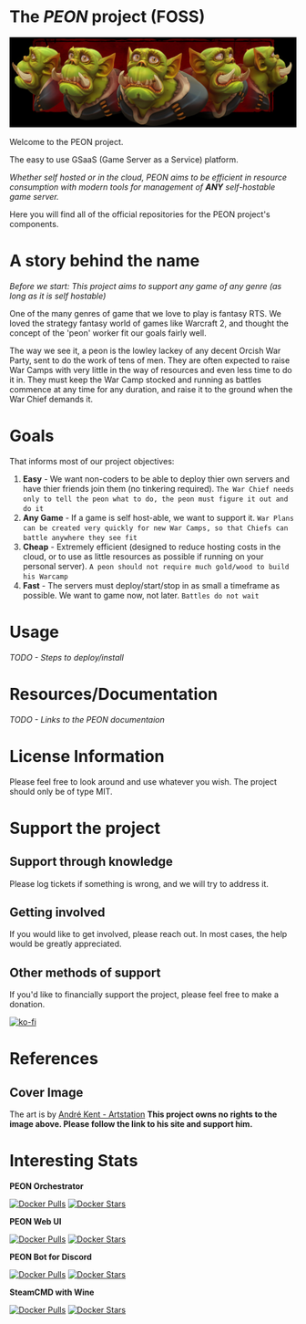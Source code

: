 # The *PEON* project (FOSS)

![PEON](../media/images/peon-banner.jpeg)

Welcome to the PEON project.

The easy to use GSaaS (Game Server as a Service) platform. 

*Whether self hosted or in the cloud, PEON aims to be efficient in resource consumption with modern tools for management of **ANY** self-hostable game server.*

Here you will find all of the official repositories for the PEON project's components.

# A story behind the name

*Before we start: This project aims to support any game of any genre (as long as it is self hostable)*

One of the many genres of game that we love to play is fantasy RTS. 
We loved the strategy fantasy world of games like Warcraft 2, and thought the concept of the 'peon' worker fit our goals fairly well.

The way we see it, a peon is the lowley lackey of any decent Orcish War Party, sent to do the work of tens of men. 
They are often expected to raise War Camps with very little in the way of resources and even less time to do it in.
They must keep the War Camp stocked and running as battles commence at any time for any duration, and raise it to the ground when the War Chief demands it.

# Goals

That informs most of our project objectives:
1. **Easy** - We want non-coders to be able to deploy thier own servers and have thier friends join them (no tinkering required). 
`The War Chief needs only to tell the peon what to do, the peon must figure it out and do it`
2. **Any Game** - If a game is self host-able, we want to support it. 
`War Plans can be created very quickly for new War Camps, so that Chiefs can battle anywhere they see fit`
3. **Cheap** - Extremely efficient (designed to reduce hosting costs in the cloud, or to use as little resources as possible if running on your personal server). 
`A peon should not require much gold/wood to build his Warcamp`
4. **Fast** - The servers must deploy/start/stop in as small a timeframe as possible. We want to game now, not later. 
`Battles do not wait`

# Usage

*TODO - Steps to deploy/install*

# Resources/Documentation

*TODO - Links to the PEON documentaion*

# License Information

Please feel free to look around and use whatever you wish. The project should only be of type MIT.

# Support the project

## Support through knowledge

Please log tickets if something is wrong, and we will try to address it.

## Getting involved

If you would like to get involved, please reach out. In most cases, the help would be greatly appreciated.

## Other methods of support

If you'd like to financially support the project, please feel free to make a donation.

[![ko-fi](https://ko-fi.com/img/githubbutton_sm.svg)](https://ko-fi.com/K3K567ILJ)

# References

## Cover Image

The art is by [André Kent - Artstation](https://www.artstation.com/artwork/W2E0RQ)
**This project owns no rights to the image above. Please follow the link to his site and support him.**

# Interesting Stats

**PEON Orchestrator**

[![Docker Pulls](https://img.shields.io/docker/pulls/umlatt/peon.orc.svg)](https://hub.docker.com/r/umlatt/peon.orc)
[![Docker Stars](https://img.shields.io/docker/stars/umlatt/peon.orc.svg)](https://hub.docker.com/r/umlatt/peon.orc)

**PEON Web UI**

[![Docker Pulls](https://img.shields.io/docker/pulls/umlatt/peon.ui.svg)](https://hub.docker.com/r/umlatt/peon.ui)
[![Docker Stars](https://img.shields.io/docker/stars/umlatt/peon.ui.svg)](https://hub.docker.com/r/umlatt/peon.ui)

**PEON Bot for Discord**

[![Docker Pulls](https://img.shields.io/docker/pulls/umlatt/peon.bot.discord.svg)](https://hub.docker.com/r/umlatt/peon.bot.discord)
[![Docker Stars](https://img.shields.io/docker/stars/umlatt/peon.bot.discord.svg)](https://hub.docker.com/r/umlatt/peon.bot.discord)

**SteamCMD with Wine**

[![Docker Pulls](https://img.shields.io/docker/pulls/umlatt/steamcmd-winehq.svg)](https://hub.docker.com/r/umlatt/steamcmd-winehq)
[![Docker Stars](https://img.shields.io/docker/stars/umlatt/steamcmd-winehq.svg)](https://hub.docker.com/r/umlatt/steamcmd-winehq)

